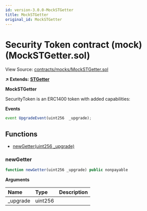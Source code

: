 ```yaml
---
id: version-3.0.0-MockSTGetter
title: MockSTGetter
original_id: MockSTGetter
---
```


# Security Token contract \(mock\) \(MockSTGetter.sol\)

View Source: [contracts/mocks/MockSTGetter.sol](https://github.com/PolymathNetwork/polymath-core/tree/096ba240a927c98e1f1a182d2efee7c4c4c1dfc5/contracts/mocks/MockSTGetter.sol)

**↗ Extends:** [**STGetter**](https://github.com/PolymathNetwork/polymath-core/tree/096ba240a927c98e1f1a182d2efee7c4c4c1dfc5/docs/api/STGetter.md)

**MockSTGetter**

SecurityToken is an ERC1400 token with added capabilities:

**Events**

```javascript
event UpgradeEvent(uint256  _upgrade);
```

## Functions

* [newGetter\(uint256 \_upgrade\)](mockstgetter.md#newgetter)

### newGetter

```javascript
function newGetter(uint256 _upgrade) public nonpayable
```

**Arguments**

| Name | Type | Description |
| :--- | :--- | :--- |
| \_upgrade | uint256 |  |

